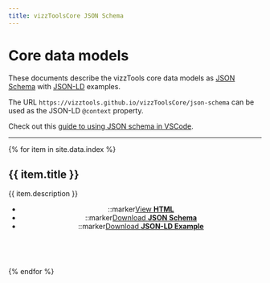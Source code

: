 ```yaml
---
title: vizzToolsCore JSON Schema
---
```


# Core data models

These documents describe the vizzTools core data models as [JSON Schema](https://json-schema.org/understanding-json-schema/) with [JSON-LD](https://json-ld.org/) examples.

The URL `https://vizztools.github.io/vizzToolsCore/json-schema` can be used as the JSON-LD `@context` property.

Check out this [guide to using JSON schema in VSCode](https://omkarmore.wordpress.com/2017/04/07/json-schema/).

---

{% for item in site.data.index %}
<h2>{{ item.title }}</h2>

{{ item.description }}

<header><ul>
<li>::marker<a href="json-schema/{{ item.title }}.html">View <strong>HTML</strong></a></li>
<li>::marker<a href="json-schema/{{ item.title }}.schema.json">Download <strong>JSON Schema</strong></a></li>
<li>::marker<a href="json-schema/{{ item.title }}.jsonld">Download <strong>JSON-LD Example</strong></a></li>
</ul></header>

<br/>
{% endfor %}
